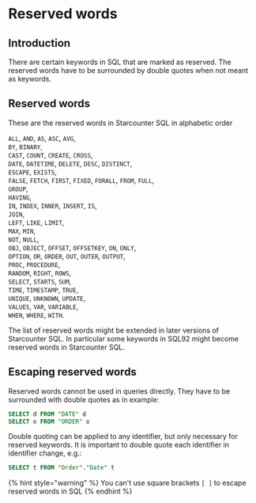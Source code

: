 # Reserved words

## Introduction

There are certain keywords in SQL that are marked as reserved. The reserved words have to be surrounded by double quotes when not meant as keywords.

## Reserved words

These are the reserved words in Starcounter SQL in alphabetic order

`ALL`, `AND`, `AS`, `ASC`, `AVG`,  
`BY`, `BINARY`,  
`CAST`, `COUNT`, `CREATE`, `CROSS`,  
`DATE`, `DATETIME`, `DELETE`, `DESC`, `DISTINCT`,  
`ESCAPE`, `EXISTS`,  
`FALSE`, `FETCH`, `FIRST`, `FIXED`, `FORALL`, `FROM`, `FULL`,  
`GROUP`,  
`HAVING`,  
`IN`, `INDEX`, `INNER`, `INSERT`, `IS`,  
`JOIN`,  
`LEFT`, `LIKE`, `LIMIT`,  
`MAX`, `MIN`,  
`NOT`, `NULL`,  
`OBJ`, `OBJECT`, `OFFSET`, `OFFSETKEY`, `ON`, `ONLY`,  
`OPTION`, `OR`, `ORDER`, `OUT`, `OUTER`, `OUTPUT`,  
`PROC`, `PROCEDURE`,  
`RANDOM`, `RIGHT`, `ROWS`,  
`SELECT`, `STARTS`, `SUM`,  
`TIME`, `TIMESTAMP`, `TRUE`,  
`UNIQUE`, `UNKNOWN`, `UPDATE`,  
`VALUES`, `VAR`, `VARIABLE`,  
`WHEN`, `WHERE`, `WITH`.

The list of reserved words might be extended in later versions of Starcounter SQL. In particular some keywords in SQL92 might become reserved words in Starcounter SQL.

## Escaping reserved words

Reserved words cannot be used in queries directly. They have to be surrounded with double quotes as in example:

```sql
SELECT d FROM "DATE" d
SELECT o FROM "ORDER" o
```

Double quoting can be applied to any identifier, but only necessary for reserved keywords. It is important to double quote each identifier in identifier change, e.g.:

```sql
SELECT t FROM "Order"."Date" t
```

{% hint style="warning" %}
You can't use square brackets `[ ]` to escape reserved words in SQL
{% endhint %}

